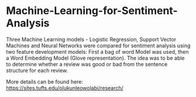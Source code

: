 # Machine-Learning-for-Sentiment-Analysis
Three Machine Learning models - Logistic Regression, Support Vector Machines and Neural Networks were compared for sentiment analysis using two feature development models: First a bag of word Model was used, then a Word Embedding Model (Glove representation). The idea was to be able to determine whether a review was good or bad from the sentence structure for each review. 

More details can be found here: https://sites.tufts.edu/olukunleowolabi/research/
